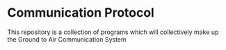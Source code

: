 # Communication Protocol
This repository is a collection of programs which will collectively make up the Ground to Air Communication System
